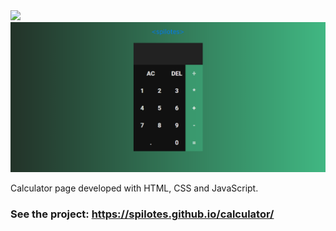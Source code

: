 <img src="./img/mobile-home.png">
<img src="./img/desktop-home.png">

Calculator page developed with HTML, CSS and JavaScript.
### See the project: https://spilotes.github.io/calculator/
